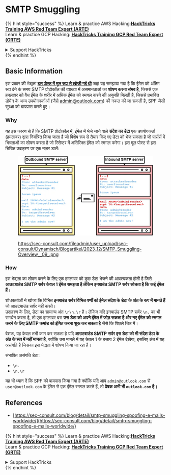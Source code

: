 # SMTP Smuggling

{% hint style="success" %}
Learn & practice AWS Hacking:<img src="../../.gitbook/assets/arte.png" alt="" data-size="line">[**HackTricks Training AWS Red Team Expert (ARTE)**](https://training.hacktricks.xyz/courses/arte)<img src="../../.gitbook/assets/arte.png" alt="" data-size="line">\
Learn & practice GCP Hacking: <img src="../../.gitbook/assets/grte.png" alt="" data-size="line">[**HackTricks Training GCP Red Team Expert (GRTE)**<img src="../../.gitbook/assets/grte.png" alt="" data-size="line">](https://training.hacktricks.xyz/courses/grte)

<details>

<summary>Support HackTricks</summary>

* Check the [**subscription plans**](https://github.com/sponsors/carlospolop)!
* **Join the** 💬 [**Discord group**](https://discord.gg/hRep4RUj7f) or the [**telegram group**](https://t.me/peass) or **follow** us on **Twitter** 🐦 [**@hacktricks\_live**](https://twitter.com/hacktricks\_live)**.**
* **Share hacking tricks by submitting PRs to the** [**HackTricks**](https://github.com/carlospolop/hacktricks) and [**HackTricks Cloud**](https://github.com/carlospolop/hacktricks-cloud) github repos.

</details>
{% endhint %}

## Basic Information

इस प्रकार की भेद्यता [**इस पोस्ट में मूल रूप से खोजी गई थी**](https://sec-consult.com/blog/detail/smtp-smuggling-spoofing-e-mails-worldwide/) जहां यह समझाया गया है कि ईमेल को अंतिम रूप देने के समय SMTP प्रोटोकॉल की व्याख्या में असमानताओं का **शोषण करना संभव है**, जिससे एक हमलावर को वैध ईमेल के शरीर में अधिक ईमेल को स्मगल करने की अनुमति मिलती है, जिससे प्रभावित डोमेन के अन्य उपयोगकर्ताओं (जैसे admin@outlook.com) की नकल की जा सकती है, SPF जैसी सुरक्षा को बायपास करते हुए।

### Why

यह इस कारण से है कि SMTP प्रोटोकॉल में, ईमेल में भेजे जाने वाले **संदेश का डेटा** एक उपयोगकर्ता (हमलावर) द्वारा नियंत्रित किया जाता है जो विशेष रूप से तैयार किए गए डेटा को भेज सकता है जो पार्सर्स में भिन्नताओं का शोषण करता है जो रिसेप्टर में अतिरिक्त ईमेल को स्मगल करेगा। इस मूल पोस्ट से इस चित्रित उदाहरण पर एक नज़र डालें:

<figure><img src="../../.gitbook/assets/image (8) (1) (1).png" alt=""><figcaption><p><a href="https://sec-consult.com/fileadmin/user_upload/sec-consult/Dynamisch/Blogartikel/2023_12/SMTP_Smuggling-Overview__09_.png">https://sec-consult.com/fileadmin/user_upload/sec-consult/Dynamisch/Blogartikel/2023_12/SMTP_Smuggling-Overview__09_.png</a></p></figcaption></figure>

### How

इस भेद्यता का शोषण करने के लिए एक हमलावर को कुछ डेटा भेजने की आवश्यकता होती है जिसे **आउटबाउंड SMTP सर्वर केवल 1 ईमेल समझता है लेकिन इनबाउंड SMTP सर्वर सोचता है कि कई ईमेल हैं**।

शोधकर्ताओं ने खोजा कि विभिन्न **इनबाउंड सर्वर विभिन्न वर्णों को ईमेल संदेश के डेटा के अंत के रूप में मानते हैं** जो आउटबाउंड सर्वर नहीं करते।\
उदाहरण के लिए, डेटा का सामान्य अंत `\r\n.\r` है। लेकिन यदि इनबाउंड SMTP सर्वर `\n.` का भी समर्थन करता है, तो एक हमलावर बस **उस डेटा को अपने ईमेल में जोड़ सकता है और नए ईमेल को स्मगल करने के लिए SMTP कमांड को इंगित करना शुरू कर सकता है** जैसे कि पिछले चित्र में।

बेशक, यह केवल तभी काम कर सकता है यदि **आउटबाउंड SMTP सर्वर इस डेटा को भी संदेश डेटा के अंत के रूप में नहीं मानता है**, क्योंकि उस मामले में यह केवल 1 के बजाय 2 ईमेल देखेगा, इसलिए अंत में यह असंगति है जिसका इस भेद्यता में शोषण किया जा रहा है।

संभावित असंगति डेटा:

* `\n.`
* `\n.\r`

यह भी ध्यान दें कि SPF को बायपास किया गया है क्योंकि यदि आप `admin@outlook.com` से `user@outlook.com` के ईमेल से एक ईमेल स्मगल करते हैं, तो **प्रेषक अभी भी `outlook.com` है।**

## **References**

* [https://sec-consult.com/blog/detail/smtp-smuggling-spoofing-e-mails-worldwide/](https://sec-consult.com/blog/detail/smtp-smuggling-spoofing-e-mails-worldwide/)

{% hint style="success" %}
Learn & practice AWS Hacking:<img src="../../.gitbook/assets/arte.png" alt="" data-size="line">[**HackTricks Training AWS Red Team Expert (ARTE)**](https://training.hacktricks.xyz/courses/arte)<img src="../../.gitbook/assets/arte.png" alt="" data-size="line">\
Learn & practice GCP Hacking: <img src="../../.gitbook/assets/grte.png" alt="" data-size="line">[**HackTricks Training GCP Red Team Expert (GRTE)**<img src="../../.gitbook/assets/grte.png" alt="" data-size="line">](https://training.hacktricks.xyz/courses/grte)

<details>

<summary>Support HackTricks</summary>

* Check the [**subscription plans**](https://github.com/sponsors/carlospolop)!
* **Join the** 💬 [**Discord group**](https://discord.gg/hRep4RUj7f) or the [**telegram group**](https://t.me/peass) or **follow** us on **Twitter** 🐦 [**@hacktricks\_live**](https://twitter.com/hacktricks\_live)**.**
* **Share hacking tricks by submitting PRs to the** [**HackTricks**](https://github.com/carlospolop/hacktricks) and [**HackTricks Cloud**](https://github.com/carlospolop/hacktricks-cloud) github repos.

</details>
{% endhint %}
